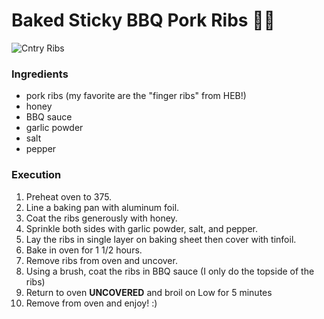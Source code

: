 # Baked Sticky BBQ Pork Ribs :woman_cook:
![Cntry Ribs](https://tornadoughalli.com/wp-content/uploads/2019/06/COUNTRY-STYLE-RIBS4.jpg)

### Ingredients 
- pork ribs (my favorite are the "finger ribs" from HEB!)
- honey
- BBQ sauce
- garlic powder
- salt
- pepper

### Execution
1. Preheat oven to 375.
2. Line a baking pan with aluminum foil.
3. Coat the ribs generously with honey.
4. Sprinkle both sides with garlic powder, salt, and pepper.
5. Lay the ribs in single layer on baking sheet then cover with tinfoil.
6. Bake in oven for 1 1/2 hours.
7. Remove ribs from oven and uncover.
8. Using a brush, coat the ribs in BBQ sauce (I only do the topside of the ribs)
9. Return to oven **UNCOVERED** and broil on Low for 5 minutes
10. Remove from oven and enjoy! :)
